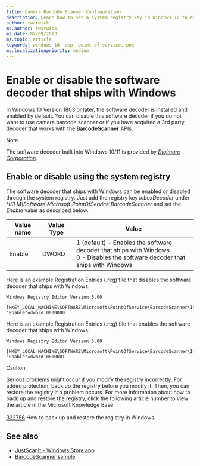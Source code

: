 ```yaml
---
title: Camera Barcode Scanner Configuration
description: Learn how to set a system registry key in Windows 10 to enable or disable the software decoder for the Camera Barcode Scanner.
author: twarwick
ms.author: twarwick
ms.date: 02/09/2023
ms.topic: article
keywords: windows 10, uwp, point of service, pos
ms.localizationpriority: medium
---
```


# Enable or disable the software decoder that ships with Windows

In Windows 10 Version 1803 or later, the software decoder is installed and enabled by default.  You can disable this software decoder if you do not want to use camera barcode scanner or if you have acquired a 3rd party decoder that works with the [**BarcodeScanner**](/uwp/api/windows.devices.pointofservice.barcodescanner) APIs.

> [!NOTE]
> The software decoder built into Windows 10/11 is provided by [*Digimarc Corporation*](https://www.digimarc.com/).

## Enable or disable using the system registry

The software decoder that ships with Windows can be enabled or disabled through the system registry. Just add the registry key *InboxDecoder* under *HKLM\Software\Microsoft\PointOfService\BarcodeScanner* and set the *Enable* value as described below.

| Value name  | Value Type | Value |
| ----------- | --------- | -------|
| Enable      | DWORD     | 1 (default) - Enables the software decoder that ships with Windows <br/>0 - Disables the software decoder that ships with Windows |

Here is an example Registration Entries (.reg) file that disables the software decoder that ships with Windows:

```text
Windows Registry Editor Version 5.00

[HKEY_LOCAL_MACHINE\SOFTWARE\Microsoft\PointOfService\BarcodeScanner\InboxDecoder]
"Enable"=dword:0000000
```  

Here is an example Registration Entries (.reg) file that enables the software decoder that ships with Windows:

```text
Windows Registry Editor Version 5.00

[HKEY_LOCAL_MACHINE\SOFTWARE\Microsoft\PointOfService\BarcodeScanner\InboxDecoder]
"Enable"=dword:0000001
```  

> [!CAUTION]
> Serious problems might occur if you modify the registry incorrectly.  For added protection, back up the registry before you modify it.  Then, you can restore the registry if a problem occurs.  For more information about how to back up and restore the registry, click the following article number to view the article in the Microsoft Knowledge Base: <br/><br/> [322756](https://support.microsoft.com/help/322756/how-to-back-up-and-restore-the-registry-in-windows) How to back up and restore the registry in Windows.

## See also

- [JustScanIt - Windows Store app](https://aka.ms/justscanit)
- [BarcodeScanner sample](https://github.com/microsoft/Windows-universal-samples/tree/master/Samples/BarcodeScanner)
